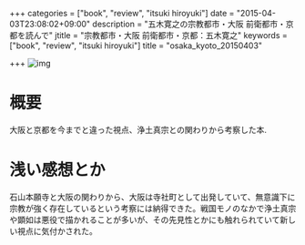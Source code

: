 +++
categories = ["book", "review", "itsuki hiroyuki"]
date = "2015-04-03T23:08:02+09:00"
description = "五木寛之の宗教都市・大阪 前衛都市・京都を読んで"
jtitle = "宗教都市・大阪 前衛都市・京都：五木寛之"
keywords = ["book", "review", "itsuki hiroyuki"]
title = "osaka_kyoto_20150403"

+++
![img](http://ecx.images-amazon.com/images/I/51QJRXFG49L.jpg)

# 概要
大阪と京都を今までと違った視点、浄土真宗との関わりから考察した本.

# 浅い感想とか
石山本願寺と大阪の関わりから、大阪は寺社町として出発していて、無意識下に宗教が強く存在しているという考察には納得できた。戦国モノのなかで浄土真宗や顕如は悪役で描かれることが多いが、その先見性とかにも触れられていて新しい視点に気付かされた。

